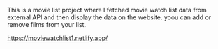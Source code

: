 This is a movie list project where I fetched movie watch list data from        
external API and then display the data on the website. yoou can add or remove films from your list.             

https://moviewatchlist1.netlify.app/  
